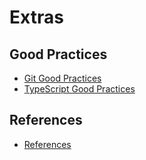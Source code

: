 # Extras

## Good Practices

- [Git Good Practices](./Git%20Good%20Practices.md)
- [TypeScript Good Practices](./TypeScript%20Good%20Practices.md)

## References

- [References](./References.md)
